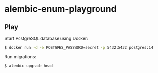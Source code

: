 # alembic-enum-playground

## Play

Start PostgreSQL database using Docker:
```bash
$ docker run -d -e POSTGRES_PASSWORD=secret -p 5432:5432 postgres:14
```

Run migrations:
```base
$ alembic upgrade head
```
